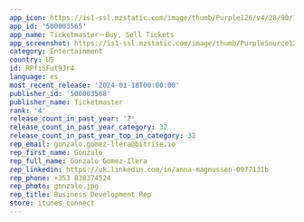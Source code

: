 ```yaml
---
app_icon: https://is1-ssl.mzstatic.com/image/thumb/Purple126/v4/28/90/14/2890143d-b7e9-46a7-f48b-80ec90320765/AppIcon-0-0-1x_U007emarketing-0-7-0-85-220.png/1024x1024bb.png
app_id: '500003565'
app_name: Ticketmaster－Buy, Sell Tickets
app_screenshot: https://is1-ssl.mzstatic.com/image/thumb/PurpleSource126/v4/83/99/a0/8399a089-606f-7b27-d5b3-c2807bb11ba0/c5f879e6-3550-4a32-9af8-4364420b8494_5.png/1242x2208bb.png
category: Entertainment
country: US
id: RPfiSFut9Jr4
language: es
most_recent_release: '2024-01-18T00:00:00'
publisher_id: '500003568'
publisher_name: Ticketmaster
rank: '4'
release_count_in_past_year: '7'
release_count_in_past_year_category: 32
release_count_in_past_year_top_in_category: 32
rep_email: gonzalo.gomez-llera@bitrise.io
rep_first_name: Gonzalo
rep_full_name: Gonzalo Gomez-Ilera
rep_linkedin: https://uk.linkedin.com/in/anna-magnussen-0977131b
rep_phone: +353 838374524
rep_photo: gonzalo.jpg
rep_title: Business Development Rep
store: itunes_connect
---
```

